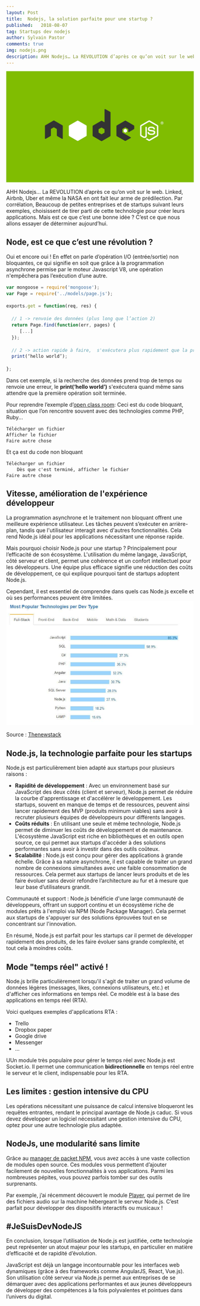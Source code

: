 ```yaml
---
layout: Post
title:  Nodejs, la solution parfaite pour une startup ?
published:   2018-08-07
tag: Startups dev nodejs
author: Sylvain Pastor
comments: true
img: nodejs.png
description: AHH Nodejs… La REVOLUTION d’après ce qu’on voit sur le web. Linked, Airbnb, Uber et même la NASA en ont fait leur arme de prédilection...
---
```

![Nodejs](../.vuepress/public/img/uploads/nodejs.png)

AHH Nodejs… La REVOLUTION d’après ce qu’on voit sur le web. Linked, Airbnb, Uber et même la NASA en ont fait leur arme de prédilection. Par corrélation, Beaucoup de petites entreprises et de startups suivant leurs exemples, choisissent de tirer parti de cette technologie pour créer leurs applications. Mais est ce que c’est une bonne idée ? C’est ce que nous allons essayer de déterminer aujourd’hui.


## Node, est ce que c’est une révolution ?


Oui et encore oui ! En effet on parle d’opération I/O (entrée/sortie) non bloquantes, ce qui signifie en soit que grâce à la programmation asynchrone permise par le moteur Javascript V8, une opération n'empêchera pas l’exécution d’une autre.

``` js
var mongoose = require('mongoose');
var Page = require('../models/page.js');

exports.get = function(req, res) {

  // 1 -> renvoie des données (plus long que l’action 2)
  return Page.find(function(err, pages) {
  	 [...]
  });

  // 2 -> action rapide à faire,  s'exécutera plus rapidement que la première action.
  print(‘hello world’);

};
```

Dans cet exemple, si la recherche des données prend trop de temps ou renvoie une erreur, le **print(‘hello world’)** s'exécutera quand même sans attendre que la première opération soit terminée.

Pour reprendre l’exemple d’[open class room](https://openclassrooms.com/courses/des-applications-ultra-rapides-avec-node-js/node-js-mais-a-quoi-ca-sert):
Ceci est du code bloquant, situation que l’on rencontre souvent avec des technologies comme PHP, Ruby...

```
Télécharger un fichier
Afficher le fichier
Faire autre chose
```


Et ça est du code non bloquant

```
Télécharger un fichier
    Dès que c'est terminé, afficher le fichier
Faire autre chose
```

## Vitesse, amélioration de l'expérience développeur
La programmation asynchrone et le traitement non bloquant offrent une meilleure expérience utilisateur. Les tâches peuvent s’exécuter en arrière-plan, tandis que l'utilisateur interagit avec d'autres fonctionnalités. Cela rend Node.js idéal pour les applications nécessitant une réponse rapide.

Mais pourquoi choisir Node.js pour une startup ? Principalement pour l’efficacité de son écosystème. L'utilisation du même langage, JavaScript, côté serveur et client, permet une cohérence et un confort intellectuel pour les développeurs. Une équipe plus efficace signifie une réduction des coûts de développement, ce qui explique pourquoi tant de startups adoptent Node.js.

Cependant, il est essentiel de comprendre dans quels cas Node.js excelle et où ses performances peuvent être limitées.
![Voir le top des technologies utilisées par les devs](../.vuepress/public/img/uploads/technologies.jpg)

Source : [Thenewstack](http://thenewstack.io/javascript-popularity-surpasses-java-php-stack-overflow-developer-survey/)


## Node.js, la technologie parfaite pour les startups
Node.js est particulièrement bien adapté aux startups pour plusieurs raisons :
- **Rapidité de développement** : Avec un environnement basé sur JavaScript des deux côtés (client et serveur), Node.js permet de réduire la courbe d'apprentissage et d'accélérer le développement. Les startups, souvent en manque de temps et de ressources, peuvent ainsi lancer rapidement des MVP (produits minimum viables) sans avoir à recruter plusieurs équipes de développeurs pour différents langages.
- **Coûts réduits** : En utilisant une seule et même technologie, Node.js permet de diminuer les coûts de développement et de maintenance. L'écosystème JavaScript est riche en bibliothèques et en outils open source, ce qui permet aux startups d'accéder à des solutions performantes sans avoir à investir dans des outils coûteux.
- **Scalabilité** : Node.js est conçu pour gérer des applications à grande échelle. Grâce à sa nature asynchrone, il est capable de traiter un grand nombre de connexions simultanées avec une faible consommation de ressources. Cela permet aux startups de lancer leurs produits et de les faire évoluer sans devoir refondre l’architecture au fur et à mesure que leur base d’utilisateurs grandit.

Communauté et support : Node.js bénéficie d'une large communauté de développeurs, offrant un support continu et un écosystème riche de modules prêts à l'emploi via NPM (Node Package Manager). Cela permet aux startups de s'appuyer sur des solutions éprouvées tout en se concentrant sur l'innovation.

En résumé, Node.js est parfait pour les startups car il permet de développer rapidement des produits, de les faire évoluer sans grande complexité, et tout cela à moindres coûts.

## Mode "temps réel" activé !
Node.js brille particulièrement lorsqu'il s'agit de traiter un grand volume de données légères (messages, likes, connexions utilisateurs, etc.) et d'afficher ces informations en temps réel. Ce modèle est à la base des applications en temps réel (RTA).

Voici quelques exemples d'applications RTA :
* Trello
* Dropbox paper
* Google drive
* Messenger
* ...

UUn module très populaire pour gérer le temps réel avec Node.js est Socket.io. Il permet une communication **bidirectionnelle** en temps réel entre le serveur et le client, indispensable pour les RTA.

## Les limites : gestion intensive du CPU
Les opérations nécessitant une puissance de calcul intensive bloqueront les requêtes entrantes, rendant le principal avantage de Node.js caduc. Si vous devez développer un logiciel nécessitant une gestion intensive du CPU, optez pour une autre technologie plus adaptée.

## NodeJs, une modularité sans limite
Grâce au [manager de packet NPM](https://www.npmjs.com/), vous avez accès à une vaste collection de modules open source. Ces modules vous permettent d’ajouter facilement de nouvelles fonctionnalités à vos applications. Parmi les nombreuses pépites, vous pouvez parfois tomber sur des outils surprenants.

Par exemple, j’ai récemment découvert le module [Player](https://www.npmjs.com/package/player), qui permet de lire des fichiers audio sur la machine hébergeant le serveur Node.js. C’est parfait pour développer des dispositifs interactifs ou musicaux !

## #JeSuisDevNodeJS
En conclusion, lorsque l’utilisation de Node.js est justifiée, cette technologie peut représenter un atout majeur pour les startups, en particulier en matière d’efficacité et de rapidité d’évolution.

JavaScript est déjà un langage incontournable pour les interfaces web dynamiques (grâce à des frameworks comme AngularJS, React, Vue.js). Son utilisation côté serveur via Node.js permet aux entreprises de se démarquer avec des applications performantes et aux jeunes développeurs de développer des compétences à la fois polyvalentes et pointues dans l’univers du digital.